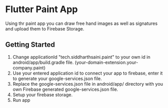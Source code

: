 # Flutter Paint App

Using thr paint app you can draw free hand images as well as signatures and upload them to Firebase Storage.

## Getting Started

1. Change applicationId "tech.siddharthsaini.paint" to your own id in android/app/build.gradle file. (your-domain-extension.your-company.paint)
2. Use your entered application id to connect your app to firebase, enter it to generate your google-services.json file.
3. Replace the google-services.json file in android/app/ directory with you own Firebase generated google-services.json file.
4. Setup your firebase storage.
5. Run app
